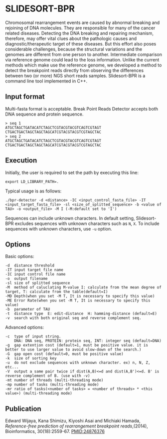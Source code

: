 SLIDESORT-BPR
==========================
Chromosomal rearrangement events are caused by abnormal breaking and rejoining
of DNA molecules. They are responsible for many of the cancer related
diseases. Detecting the DNA breaking and repairing mechanism, therefore, may
offer vital clues about the pathologic causes and diagnostic/therapeutic
target of these diseases. But this effort also poses considerable challenges,
because the structural variations and the genomes are different from one
person to another. Intermediate comparison via reference genome could lead to
the loss information. Unlike the current methods which make use the reference
genome, we developed a method to detect the breakpoint reads directly from
observing the differences between two (or more) NGS short reads samples.
Slidesort-BPR is a command line tool implemented in C++.



Input format
------------

Multi-fasta format is acceptable.
Break Point Reads Detector accepts both DNA sequence and protein sequence.

```
> seq 1
ATGCTAGCTGATACATCTAGCTCGTACGTACGTCAGTCGTAGT
CTGACTGACTAGCTAGCTAGCATCGTACGTACGTCGTAGCTAC
> seq 2
ATGCTAGCTGATACATCTAGCTCGTACGTACGTCAGTCGTAGT
CTGACTGACTAGCTAGCTAGCATCGTACGTACGTCGTAGCTAC
```

Execution
------------

Initially, the user is required to set the path by executing this line:

```
export LD_LIBRARY_PATH=. 
```

Typical usage is as follows:

```
./bpr-detector -d <distance> -IC <input_control_fasta_file> -IT <input_target_fasta_file> -sl <size_of_splitted_sequence> -b <value of TAU> -o <output_file> -M I (-M:default set to 'I')
```


Sequences can include unknown characters.
In default setting,  Slidesort-BPR excludes sequences with unknown characters such as `N`, `X`.
To include sequences with unknown characters, use `-u` option.

Options
-------

Basic  options:
```
-d  distance threshold
-IT input target file name
-IC input control file name
-o  output filename
-sl size of splitted sequence
-M  method of caluclating M-value I: calculate from the mean degree of target, T: calculate from the table(default=I)
-MD Depth(when you set -M T, It is necessary to specify this value)
-ME Error Rate(when you set -M T, It is necessary to specify this value)
-b  parameter of TAU
-t  distance type  E: edit-distance  H: hamming-distance (default=E)
-v  search with both original seq and reverse complement seq.
```
Advanced options:
```
-c  type of input string.
    DNA: DNA seq, PROTEIN: protein seq, INT: integer seq (default=DNA)
-g  gap extention cost (default=1, must be positive value. it is better to use larger value to avoid slow-down of the search.)
-G  gap open cost (default=0, must be positive value)
-k  size of sorting key
-u  do not exclude sequences with unknown character. ex) n, N, Z, etc...
-V  output a same pair twice if dist(A,B)<=d and dist(A,B')<=d. B' is reverse complement of B. (use with -v)
-mt number of threads (multi-threading mode)
-mp number of tasks (multi-threading mode)
-mr ratio of tasks(<number of tasks> = <number of threads> * <this value>) (multi-threading mode)
```

## Publication
Edward Wijaya, Kana Shimizu, Kiyoshi Asai and Michiaki Hamada, *Reference-free prediction of rearrangement breakpoint reads*,(2014), Bioinformatics, 30(18):2559-67.
[PMID:24876376](http://www.ncbi.nlm.nih.gov/pubmed/24876376)
